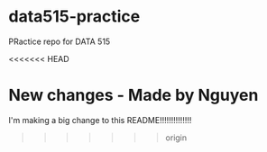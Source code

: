 # data515-practice
PRactice repo for DATA 515

<<<<<<< HEAD

New changes - Made by Nguyen
=======
I'm making a big change to this README!!!!!!!!!!!!!!
>>>>>>> origin
